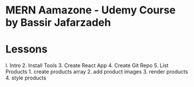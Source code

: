 # MERN Aamazone - Udemy Course by Bassir Jafarzadeh

# Lessons

l. Intro 2. Install Tools 3. Create React App 4. Create Git Repo 5. List Products 1. create products array 2. add product images 3. render products 4. style products
